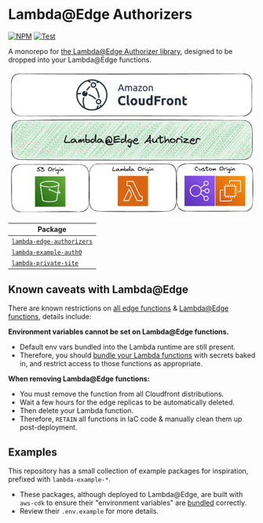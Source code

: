 # Lambda@Edge Authorizers

[![NPM](https://badge.fury.io/js/lambda-edge-authorizers.svg)](https://npm.im/lambda-edge-authorizers)
[![Test](https://github.com/someimportantcompany/lambda-edge-authorizers/actions/workflows/test.yml/badge.svg?branch=main&event=push)](https://github.com/someimportantcompany/lambda-edge-authorizers/actions/workflows/test.yml)

A monorepo for [the Lambda@Edge Authorizer library](./packages/lambda-edge-authorizers/), designed to be dropped into your Lambda@Edge functions.

![Image](./image.png)

| Package |
| ---- |
| [`lambda-edge-authorizers`](./packages/lambda-edge-authorizers/) |
| [`lambda-example-auth0`](./packages/lambda-example-auth0/) |
| [`lambda-private-site`](./packages/lambda-private-site/) |

## Known caveats with Lambda@Edge

There are known restrictions on [all edge functions](https://docs.aws.amazon.com/AmazonCloudFront/latest/DeveloperGuide/edge-function-restrictions-all.html) & [Lambda@Edge functions](https://docs.aws.amazon.com/AmazonCloudFront/latest/DeveloperGuide/lambda-at-edge-function-restrictions.html), details include:

**Environment variables cannot be set on Lambda@Edge functions.**

- Default env vars bundled into the Lambda runtime are still present.
- Therefore, you should [bundle your Lambda functions](./cdk/lambda-authorizer.ts#L34) with secrets baked in, and restrict access to those functions as appropriate.

**When removing Lambda@Edge functions:**

- You must remove the function from all Cloudfront distributions.
- Wait a few hours for the edge replicas to be automatically deleted.
- Then delete your Lambda function.
- Therefore, `RETAIN` all functions in IaC code & manually clean them up post-deployment.

## Examples

This repository has a small collection of example packages for inspiration, prefixed with `lambda-example-*`.

- These packages, although deployed to Lambda@Edge, are built with `aws-cdk` to ensure their "environment variables" are [bundled](./cdk/lambda-authorizer.ts#L34) correctly.
- Review their `.env.example` for more details.
